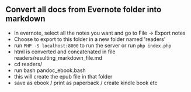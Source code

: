 ## Convert all docs from Evernote folder into markdown

- In evernote, select all the notes you want and go to File -> Export notes
- Choose to export to this folder in a new folder named 'readers'
- run ```PHP -S localhost:8000``` to run the server or run ```php index.php```
- html is converted and concatenated in file readers/resulting_markdown_file.md
- cd readers/
- run bash pandoc_ebook.bash
- this will create the epub file in that folder
- save as ebook / print as paperback / create kindle book etc